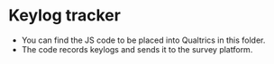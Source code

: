# Keylog tracker

- You can find the JS code to be placed into Qualtrics in this folder.
- The code records keylogs and sends it to the survey platform.
